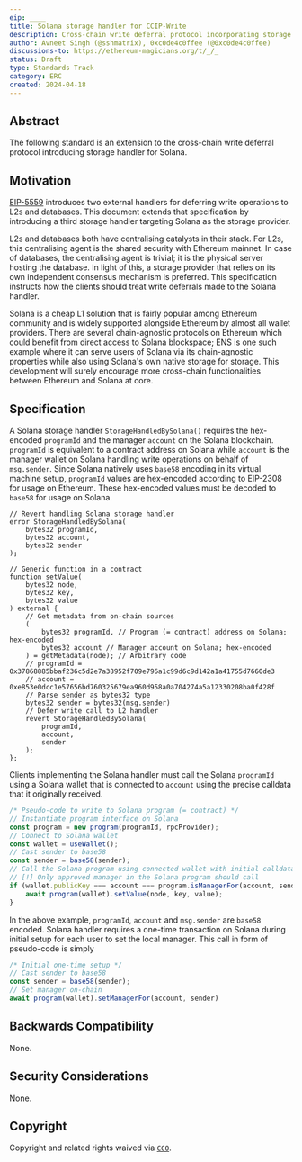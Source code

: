 ```yaml
---
eip: ____
title: Solana storage handler for CCIP-Write
description: Cross-chain write deferral protocol incorporating storage handler for Solana
author: Avneet Singh (@sshmatrix), 0xc0de4c0ffee (@0xc0de4c0ffee)
discussions-to: https://ethereum-magicians.org/t/_/_
status: Draft
type: Standards Track
category: ERC
created: 2024-04-18
---
```


## Abstract
The following standard is an extension to the cross-chain write deferral protocol introducing storage handler for Solana.

## Motivation
[EIP-5559](./eip-5559) introduces two external handlers for deferring write operations to L2s and databases. This document extends that specification by introducing a third storage handler targeting Solana as the storage provider. 

L2s and databases both have centralising catalysts in their stack. For L2s, this centralising agent is the shared security with Ethereum mainnet. In case of databases, the centralising agent is trivial; it is the physical server hosting the database. In light of this, a storage provider that relies on its own independent consensus mechanism is preferred. This specification instructs how the clients should treat write deferrals made to the Solana handler.

Solana is a cheap L1 solution that is fairly popular among Ethereum community and is widely supported alongside Ethereum by almost all wallet providers. There are several chain-agnostic protocols on Ethereum which could benefit from direct access to Solana blockspace; ENS is one such example where it can serve users of Solana via its chain-agnostic properties while also using Solana's own native storage for storage. This development will surely encourage more cross-chain functionalities between Ethereum and Solana at core. 

## Specification
A Solana storage handler `StorageHandledBySolana()` requires the hex-encoded `programId` and the manager `account` on the Solana blockchain. `programId` is equivalent to a contract address on Solana while `account` is the manager wallet on Solana handling write operations on behalf of `msg.sender`. Since Solana natively uses `base58` encoding in its virtual machine setup, `programId` values are hex-encoded according to EIP-2308 for usage on Ethereum. These hex-encoded values must be decoded to `base58` for usage on Solana. 

```solidity
// Revert handling Solana storage handler
error StorageHandledBySolana(
	bytes32 programId,
    bytes32 account,
	bytes32 sender
);

// Generic function in a contract
function setValue(
    bytes32 node,
    bytes32 key,
    bytes32 value
) external {
    // Get metadata from on-chain sources
    (
		bytes32 programId, // Program (= contract) address on Solana; hex-encoded
		bytes32 account // Manager account on Solana; hex-encoded
	) = getMetadata(node); // Arbitrary code
	// programId = 0x37868885bbaf236c5d2e7a38952f709e796a1c99d6c9d142a1a41755d7660de3
	// account = 0xe853e0dcc1e57656bd760325679ea960d958a0a704274a5a12330208ba0f428f
	// Parse sender as bytes32 type
	bytes32 sender = bytes32(msg.sender)
    // Defer write call to L2 handler
    revert StorageHandledBySolana( 
        programId,
        account,
		sender
    );
};
```

Clients implementing the Solana handler must call the Solana `programId` using a Solana wallet that is connected to `account` using the precise calldata that it originally received. 

```js
/* Pseudo-code to write to Solana program (= contract) */
// Instantiate program interface on Solana
const program = new program(programId, rpcProvider);
// Connect to Solana wallet
const wallet = useWallet();
// Cast sender to base58
const sender = base58(sender);
// Call the Solana program using connected wallet with initial calldata
// [!] Only approved manager in the Solana program should call
if (wallet.publicKey === account === program.isManagerFor(account, sender)) {
    await program(wallet).setValue(node, key, value);
}
```

In the above example, `programId`, `account` and `msg.sender` are `base58` encoded. Solana handler requires a one-time transaction on Solana during initial setup for each user to set the local manager. This call in form of pseudo-code is simply 

```js 
/* Initial one-time setup */
// Cast sender to base58
const sender = base58(sender);
// Set manager on-chain
await program(wallet).setManagerFor(account, sender)
```

## Backwards Compatibility
None.

## Security Considerations
None.

## Copyright
Copyright and related rights waived via [`CC0`](../LICENSE.md).
